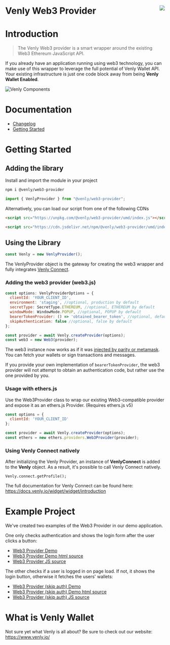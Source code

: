 Venly Web3 Provider<img align="right" src="https://github.com/ArkaneNetwork.png?size=30" />
===
# Introduction

> The Venly Web3 provider is a smart wrapper around the existing Web3 Ethereum JavaScript API.

If you already have an application running using web3 technology, you can make use of this wrapper to leverage the full potential of Venly Wallet API.
Your existing infrastructure is just one code block away from being **Venly Wallet Enabled**.

![Venly Components](https://i.imgur.com/T5sWhZa.png)

# Documentation
* [Changelog](https://github.com/ArkaneNetwork/web3-arkane-provider/blob/develop/CHANGELOG.md)
* [Getting Started](https://docs.venly.io/widget/web3-provider/getting-started)

# Getting Started

## Adding the library

Install and import the module in your project

```bash
npm i @venly/web3-provider
```

```javascript
import { VenlyProvider } from "@venly/web3-provider";
```

Alternatively, you can load our script from one of the following CDNs

```html
<script src="https://unpkg.com/@venly/web3-provider/umd/index.js"></script>
```

```html
<script src="https://cdn.jsdelivr.net/npm/@venly/web3-provider/umd/index.js"></script>
```

## Using the Library

```javascript
const Venly = new VenlyProvider();
```

The VenlyProvider object is the gateway for creating the web3 wrapper and fully integrates [Venly Connect](https://docs.venly.io/widget/widget/introduction).

### Adding the web3 provider (web3.js)

```javascript
const options: VenlyProviderOptions = {
  clientId: 'YOUR_CLIENT_ID',
  environment: 'staging', //optional, production by default  
  secretType: SecretType.ETHEREUM, //optional, ETHEREUM by default  
  windowMode: WindowMode.POPUP, //optional, POPUP by default
  bearerTokenProvider: () => 'obtained_bearer_token', //optional, default undefined
  skipAuthentication: false //optional, false by default
};

const provider = await Venly.createProvider(options);
const web3 = new Web3(provider);
```

The web3 instance now works as if it was [injected by parity or metamask](https://github.com/ethereum/wiki/wiki/JavaScript-API). You can fetch your wallets or sign transactions and messages. 

If you provide your own implementation of `bearerTokenProvider`, the web3 provider will not attempt to obtain an authentication code, but rather use the one provided by you.

### Usage with ethers.js

Use the Web3Provider class to wrap our existing Web3-compatible provider and expose it as an ethers.js Provider. (Requires ethers.js v5)

```javascript
const options = {
  clientId: 'YOUR_CLIENT_ID'
};

const provider = await Venly.createProvider(options);
const ethers = new ethers.providers.Web3Provider(provider);
```

### Using Venly Connect natively

After initializing the Venly Provider, an instance of **VenlyConnect** is added to the **Venly** object. As a result, it's possible to call Venly Connect natively.

```
Venly.connect.getProfile();
```

The full documentation for Venly Connect can be found here: https://docs.venly.io/widget/widget/introduction

# Example Project
We've created two examples of the Web3 Provider in our demo application.

One only checks authentication and shows the login form after the user clicks a button:
* [Web3 Provider Demo](https://demo.arkane.network/pages/web3-provider)
* [Web3 Provider Demo html source](https://github.com/ArkaneNetwork/Arketype/blob/develop/pages/web3-provider.html)
* [Web3 Provider JS source](https://github.com/ArkaneNetwork/Arketype/blob/develop/assets/js/web3-provider.js)

The other checks if a user is logged in on page load. If not, it shows the login button, otherwise it fetches the users' wallets:
* [Web3 Provider (skip auth) Demo](https://demo.arkane.network/pages/web3-provider-skip-auth)
* [Web3 Provider (skip auth) Demo html source](https://github.com/ArkaneNetwork/Arketype/blob/develop/pages/web3-provider-skip-auth.html)
* [Web3 Provider (skip auth) JS source](https://github.com/ArkaneNetwork/Arketype/blob/develop/assets/js/web3-provider-skip-auth.js)

# What is Venly Wallet
Not sure yet what Venly is all about? Be sure to check out our website: https://www.venly.io/
